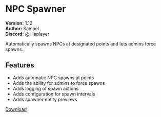 # NPC Spawner

**Version:** 1.12  
**Author:** Samael  
**Discord:** @liliaplayer  

Automatically spawns NPCs at designated points and lets admins force spawns.

## Features

- Adds automatic NPC spawns at points
- Adds the ability for admins to force spawns
- Adds logging of spawn actions
- Adds configuration for spawn intervals
- Adds spawner entity previews

[Download](https://github.com/LiliaFramework/Modules/raw/refs/heads/gh-pages/npcspawner.zip)
